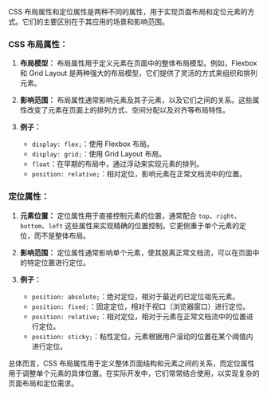 CSS 布局属性和定位属性是两种不同的属性，用于实现页面布局和定位元素的方式。它们的主要区别在于其应用的场景和影响范围。

### CSS 布局属性：

1. **布局模型：** 布局属性用于定义元素在页面中的整体布局模型。例如，Flexbox 和 Grid Layout 是两种强大的布局模型，它们提供了灵活的方式来组织和排列元素。

2. **影响范围：** 布局属性通常影响元素及其子元素，以及它们之间的关系。这些属性改变了元素在页面上的排列方式、空间分配以及对齐等布局特性。

3. **例子：** 
   - `display: flex;`：使用 Flexbox 布局。
   - `display: grid;`：使用 Grid Layout 布局。
   - `float`：在早期的布局中，通过浮动来实现元素的排列。
   - `position: relative;`：相对定位，影响元素在正常文档流中的位置。

### 定位属性：

1. **元素位置：** 定位属性用于直接控制元素的位置，通常配合 `top`、`right`、`bottom`、`left` 这些属性来实现精确的位置控制。它更侧重于单个元素的定位，而不是整体布局。

2. **影响范围：** 定位属性通常影响单个元素，使其脱离正常文档流，可以在页面中的特定位置进行定位。

3. **例子：** 
   - `position: absolute;`：绝对定位，相对于最近的已定位祖先元素。
   - `position: fixed;`：固定定位，相对于视口（浏览器窗口）进行定位。
   - `position: relative;`：相对定位，相对于元素在正常文档流中的位置进行定位。
   - `position: sticky;`：粘性定位，元素根据用户滚动的位置在某个阈值内进行定位。

总体而言，CSS 布局属性用于定义整体页面结构和元素之间的关系，而定位属性用于调整单个元素的具体位置。在实际开发中，它们常常结合使用，以实现复杂的页面布局和定位需求。